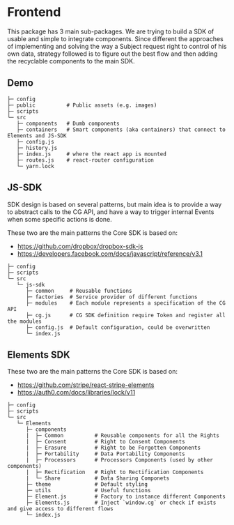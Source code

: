 # Frontend 

This package has 3 main sub-packages. We are trying to build a SDK of usable and simple to integrate components. Since different the approaches of implementing and solving the way a Subject request right to control of his own data, strategy followed is to figure out the best flow and then adding the recyclable components to the main SDK.

## Demo

```
├─ config
├─ public          # Public assets (e.g. images)
├─ scripts
└─ src
   ├─ components   # Dumb components
   ├─ containers   # Smart components (aka containers) that connect to Elements and JS-SDK
   ├─ config.js
   ├─ history.js
   ├─ index.js     # where the react app is mounted
   ├─ routes.js    # react-router configuration
   └─ yarn.lock
```

## JS-SDK

SDK design is based on several patterns, but main idea is to provide a way to abstract calls to the CG API, and have a way to trigger internal Events when some specific actions is done.

These two are the main patterns the Core SDK is based on:

- https://github.com/dropbox/dropbox-sdk-js
- https://developers.facebook.com/docs/javascript/reference/v3.1

```
├─ config
├─ scripts
└─ src
   └─ js-sdk
      ├─ common     # Reusable functions
      ├─ factories  # Service provider of different functions
      ├─ modules    # Each module represents a specification of the CG API
      ├─ cg.js      # CG SDK definition require Token and register all the modules
      ├─ config.js  # Default configuration, could be overwritten
      └─ index.js   
```


## Elements SDK

These two are the main patterns the Core SDK is based on:

- https://github.com/stripe/react-stripe-elements
- https://auth0.com/docs/libraries/lock/v11


```
├─ config
├─ scripts
└─ src
   └─ Elements
      ├─ components
      |  ├─ Common          # Reusable components for all the Rights
      |  ├─ Consent         # Right to Consent Components
      |  ├─ Erasure         # Right to be Forgotten Components
      |  ├─ Portability     # Data Portability Components
      |  ├─ Processors      # Processors Components (used by other components)
      |  ├─ Rectification   # Right to Rectification Components
      |  └─ Share           # Data Sharing Componets
      ├─ theme              # Default styling
      ├─ utils              # Useful functions
      ├─ Element.js         # Factory to instance different Components
      ├─ Elements.js        # Inject `window.cg` or check if exists and give access to different flows
      └─ index.js
```




